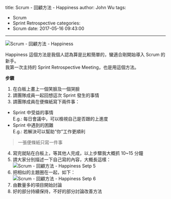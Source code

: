 title: Scrum - 回顧方法 - Happiness
author: John Wu
tags:
  - Scrum
  - Sprint Retrospective
categories:
  - Scrum
date: 2017-05-16 09:43:00
---
![Scrum - 回顧方法 - Happiness](/images/pasted-118.png)

Happiness 這個方法是我個人認為算是比較簡單的，蠻適合剛開始導入 Scrum 的新手。  
我第一次主持的 Sprint Retrospective Meeting，也是用這個方法。

<!-- more -->

**步驟**

1. 在白板上畫上一個笑臉及一個哭臉  
2. 請團隊成員一起回想這次 Sprint 發生的事情  
3. 請團隊成員在便條紙寫下兩件事：  
 * Sprint 中受益的事情  
 E.g.: 每日會議中，可以檢視自己是否跟的上進度
 * Sprint 中遇到的困難  
 E.g.: 若解決可以幫助”你”工作更順利  
 > 一張便條紙只寫一件事  
4. 寫完就貼在白板上，等其他人完成，以上步驟我大概抓 10~15 分鐘  
5. 請大家分別描述一下自己寫的內容，大概長這樣： 
![Scrum - 回顧方法 - Happiness Setp 5](/images/pasted-116.png)
6. 把相似的主題圈在一起，如下：  
![Scrum - 回顧方法 - Happiness Setp 6](/images/pasted-117.png)
7. 由數量多的項目開始討論  
8. 好的部分持續保持，不好的部分討論改善方法  